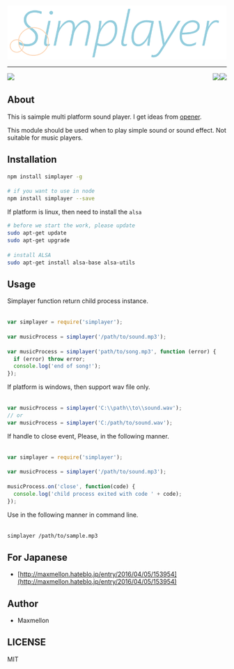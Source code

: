 
<p align="center">
  <img src="https://raw.githubusercontent.com/MaxMEllon/demos/master/simplayer/simplayer.png">
</p>


- - -

<p>
  <a href="https://www.npmjs.com/package/simplayer">
    <img src="https://nodei.co/npm/simplayer.png"/>
  </a>
  <a href="https://www.npmjs.com/package/simplayer">
    <img src="https://img.shields.io/npm/v/simplayer.svg" style="float:right;"/>
  </a>
  <a href="https://github.com/MaxMEllon/simplayer/blob/master/LICENSE.txt">
    <img src="https://img.shields.io/npm/l/simplayer.svg" style="float:right"/>
  </a>
</p>


## About

This is saimple multi platform sound player.
I get ideas from [opener](https://www.npmjs.com/package/opener).

This module should be used when to play simple sound or sound effect.
Not suitable for music players.

## Installation

```sh
npm install simplayer -g

# if you want to use in node
npm install simplayer --save
```

If platform is linux, then need to install the `alsa`

```sh
# before we start the work, please update
sudo apt-get update
sudo apt-get upgrade

# install ALSA
sudo apt-get install alsa-base alsa-utils
```

## Usage

Simplayer function return child process instance.

```js

var simplayer = require('simplayer');

var musicProcess = simplayer('/path/to/sound.mp3');

var musicProcess = simplayer('path/to/song.mp3', function (error) {
  if (error) throw error;
  console.log('end of song!');
});

```

If platform is windows, then support wav file only.

```js

var musicProcess = simplayer('C:\\path\\to\\sound.wav');
// or
var musicProcess = simplayer('C:/path/to/sound.wav');

```

If handle to close event, Please, in the following manner.

```js

var simplayer = require('simplayer');

var musicProcess = simplayer('/path/to/sound.mp3');

musicProcess.on('close', function(code) {
  console.log('child process exited with code ' + code);
});

```

Use in the following manner in command line.

```sh

simplayer /path/to/sample.mp3

```

## For Japanese

- [http://maxmellon.hateblo.jp/entry/2016/04/05/153954](http://maxmellon.hateblo.jp/entry/2016/04/05/153954)

## Author

- Maxmellon

## LICENSE

MIT

